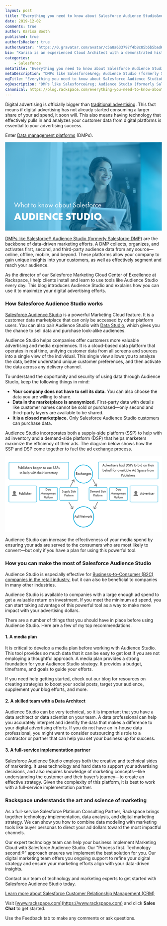 ```yaml
---
layout: post
title: "Everything you need to know about Salesforce Audience Studio&mdash;formerly Salesforce DMP"
date: 2019-12-02
comments: true
author: Karisa Booth
published: true
authorIsRacker: true
authorAvatar: 'https://0.gravatar.com/avatar/c5a8a633797f4b8c85b5b5bad605cd18'
bio: "Karisa is an experienced Cloud Architect with a demonstrated history of working in the information technology and services industry. She is skilled in working with a variety of verticals including Nonprofit Organizations, Higher Education, Retail, and HLS; providing Technical Evaluations, Program Execution, Customer Relationship Management (CRM), Event Management, and Marketing/Tech. Karisa is passionate about cloud technology and marketing, and combining these to create unique solutions for clients."
categories:
    - Salesforce
metaTitle: "Everything you need to know about Salesforce Audience Studio&mdash;formerly Salesforce DMP"
metaDescription: "DMPs like Salesforce&reg; Audience Studio (formerly Salesforce DMP) are the backbone of data-driven marketing efforts."
ogTitle: "Everything you need to know about Salesforce Audience Studio&mdash;formerly Salesforce DMP"
ogDescription: "DMPs like Salesforce&reg; Audience Studio (formerly Salesforce DMP) are the backbone of data-driven marketing efforts."
canonical: https://blog.rackspace.com/everything-you-need-to-know-about-salesforce-audience-studio-formerly-salesforce-dmp/
---
```


Digital advertising is officially bigger than
[traditional advertising](https://www.vox.com/2019/2/20/18232433/digital-advertising-facebook-google-growth-tv-print-emarketer-2019).
This fact means if digital advertising has not already started consuming a
larger share of your ad spend, it soon will. This also means having technology
that effectively pulls in and analyzes your customer data from digital platforms
is essential to your advertising success.

<!--more-->

Enter [Data management platforms](https://www.salesforce.com/blog/2017/05/what-is-a-dmp.html) (DMPs).

![](picture1.png)

[DMPs like Salesforce&reg; Audience Studio (formerly Salesforce DMP)](https://salesforce.vidyard.com/watch/cwaPkdMeYSXEXP9oLF4X5r)
are the backbone of data-driven marketing efforts. A DMP collects, organizes,
and activates first, second, and third-party audience data from any
source&mdash;online, offline, mobile, and beyond. These platforms allow your
company to gain unique insights into your customers, as well as effectively
segment and reach your audience.

As the director of our Salesforce Marketing Cloud Center of Excellence at
Rackspace, I help clients install and learn to use tools like Audience Studio
every day. This blog introduces Audience Studio and explains how you can use it
to maximize your digital advertising efforts.

### How Salesforce Audience Studio works

[Salesforce Audience Studio](https://www.salesforce.com/products/marketing-cloud/data-management/)
is a powerful Marketing Cloud feature. It is a customer data marketplace that
can only be accessed by other platform users. You can also pair Audience Studio
with [Data Studio](https://www.salesforce.com/products/marketing-cloud/data-sharing/),
which gives you the chance to sell data and purchase look-alike audiences.

Audience Studio helps companies offer customers more valuable advertising and
media experiences. It is a cloud-based data platform that operates in real time,
unifying customer data from all screens and sources into a single view of the
individual. This single view allows you to analyze the data, better understand
unique customer preferences, and then activate the data across any delivery
channel.

To understand the opportunity and security of using data through Audience Studio,
keep the following things in mind:

- **Your company does not have to sell its data.** You can also choose the data
  you are willing to share.
- **Data in the marketplace is anonymized.** First-party data with details like
  customer names cannot be sold or purchased&mdash;only second and third-party
  layers are available to be shared.
- **It is a closed marketplace.** Only Salesforce Audience Studio customers can
  purchase data.

Audience Studio incorporates both a supply-side platform (SSP) to help with ad
inventory and a demand-side platform (DSP) that helps marketers maximize the
efficiency of their ads. The diagram below shows how the SSP and DSP come
together to fuel the ad exchange process.

![](picture2.png)


Audience Studio can increase the effectiveness of your media spend by ensuring
your ads are served to the consumers who are most likely to convert&mdash;but
only if you have a plan for using this powerful tool.

### How you can make the most of Salesforce Audience Studio

Audience Studio is especially effective for [Business-to-Consumer (B2C) companies in the retail industry](https://www.salesforce.com/video/1758211/), but it can also be beneficial to companies in many other industries.

Audience Studio is available to companies with a large enough ad spend to get a
valuable return on investment. If you meet the minimum ad spend, you can start
taking advantage of this powerful tool as a way to make more impact with your
advertising dollars.

There are a number of things that you should have in place before using Audience
Studio. Here are a few of my top recommendations.

#### 1. A media plan

It is critical to develop a media plan before working with Audience Studio. This
tool provides so much data that it can be easy to get lost if you are not
employing a thoughtful approach. A media plan provides a strong foundation for
your Audience Studio strategy. It provides a budget, timeframe, and goals to guide
your efforts.

If you need help getting started, check out our blog for resources on creating
strategies to boost your social posts, target your audience, supplement your
blog efforts, and more.

#### 2. A skilled team with a Data Architect

Audience Studio can be very technical, so it is important that you have a data
architect or data scientist on your team. A data professional can help you
accurately interpret and identify the data that makes a difference to your digital
advertising efforts. If you do not have an in-house data professional, you might
want to consider outsourcing this role to a contractor or partner that can help
you set your business up for success.

#### 3. A full-service implementation partner

Salesforce Audience Studio employs both the creative and technical sides of
marketing. It uses technology and hard data to support your advertising decisions,
and also requires knowledge of marketing concepts&mdash;like understanding the
customer and their buyer’s journey&mdash;to create an effective strategy. Given
the complexity of this platform, it is best to work with a full-service
implementation partner.

### Rackspace understands the art and science of marketing

As a full-service Salesforce Platinum Consulting Partner, Rackspace brings
together technology implementation, data analysis, and digital marketing strategy.
We can show you how to combine data modeling with marketing tools like buyer
personas to direct your ad dollars toward the most impactful channels.

Our expert technology team can help your business implement Marketing Cloud with
Salesforce Audience Studio. Our "Process first. Technology second.&reg;" approach
ensures we implement the best solution for you. Our digital marketing team offers
you ongoing support to refine your digital strategy and ensure your marketing
efforts align with your data-driven insights.

Contact our team of technology and marketing experts to get started with Salesforce Audience Studio today.

<a class="cta blue" id="cta" href="https://www.rackspace.com/salesforce">Learn more about Salesforce Customer Relationship Management (CRM)</a>

Visit [www.rackspace.com](https://www.rackspace.com) and click **Sales Chat**
to get started.

Use the Feedback tab to make any comments or ask questions.